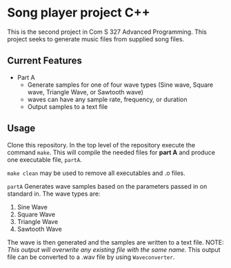 # Song player project C++

This is the second project in Com S 327 Advanced Programming. This project seeks to generate music files from
supplied song files. 

## Current Features

- Part A
    - Generate samples for one of four wave types (Sine wave, Square wave, Triangle Wave, or Sawtooth wave)
    - waves can have any sample rate, frequency, or duration
    - Output samples to a text file

## Usage
Clone this repository. In the top level of the repository execute the command `make`. 
This will compile the needed files for **part A** and produce one executable file, `partA`.

`make clean` may be used to remove all executables and .o files.

`partA` Generates wave samples based on the parameters passed in on standard in. The wave types are:

1) Sine Wave
2) Square Wave
3) Triangle Wave
4) Sawtooth Wave

The wave is then generated and the samples are written
to a text file. NOTE: *This output will overwrite any existing file with the same name.* This output file can be converted to a .wav file by using `Waveconverter`.